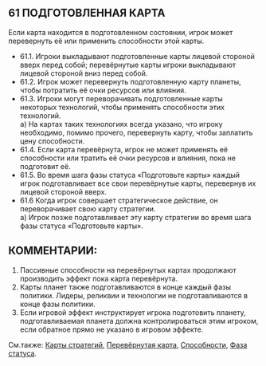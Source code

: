61 ПОДГОТОВЛЕННАЯ КАРТА
---

Если карта находится в подготовленном состоянии, игрок может перевернуть её или применить способности этой карты.
* 61.1. Игроки выкладывают подготовленные карты лицевой стороной вверх перед собой; перевёрнутые карты игроки выкладывают лицевой стороной вниз перед собой.
* 61.2. Игрок может перевернуть подготовленную карту планеты, чтобы потратить её очки ресурсов или влияния.
* 61.3. Игроки могут переворачивать подготовленные карты некоторых технологий, чтобы применять способности этих технологий.  
  а) На картах таких технологиях всегда указано, что игроку необходимо, помимо прочего, перевернуть карту, чтобы заплатить цену способности.
* 61.4.  Если карта перевёрнута, игрок не может применять её способности или тратить её очки ресурсов и влияния, пока не подготовит её.
* 61.5. Во время шага фазы статуса «Подготовьте карты» каждый игрок подготавливает все свои перевёрнутые карты, перевернув их лицевой стороной вверх.
* 61.6  Когда игрок совершает стратегическое действие, он переворачивает свою карту стратегии.  
  а) Игрок позже подготавливает эту карту стратегии во время шага фазы статуса «Подготовьте карты».

КОММЕНТАРИИ:
---
1) Пассивные способности на перевёрнутых картах продолжают производить эффект пока карта перевёрнута.
2) Карты планет также подготавливаются в конце каждый фазы политики. Лидеры, реликвии и технологии не подготавливаются в конце фазы политики.
3) Если игровой эффект инструктирует игрока подготовить планету, подготавливаемая планета должна контролироваться этим игроком, если обратное прямо не указано в игровом эффекте.

См.также: [Карты стратегий](strategy_card.md), [Перевёрнутая карта](exhausted.md), [Способности](abilities.md), [Фаза статуса](status_phase.md).
